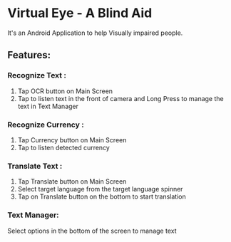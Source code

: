 # Virtual Eye - A Blind Aid
It's an Android Application to help Visually impaired people.

## Features:
### Recognize Text :
1. Tap OCR button on Main Screen
2. Tap to listen text in the front of camera and Long Press to manage the text in Text Manager
    
### Recognize Currency :
1. Tap Currency button on Main Screen
2. Tap to listen detected currency

### Translate Text :
1. Tap Translate button on Main Screen
2. Select target language from the target language spinner
3. Tap on Translate button on the bottom to start translation

### Text Manager:
Select options in the bottom of the screen to manage text
